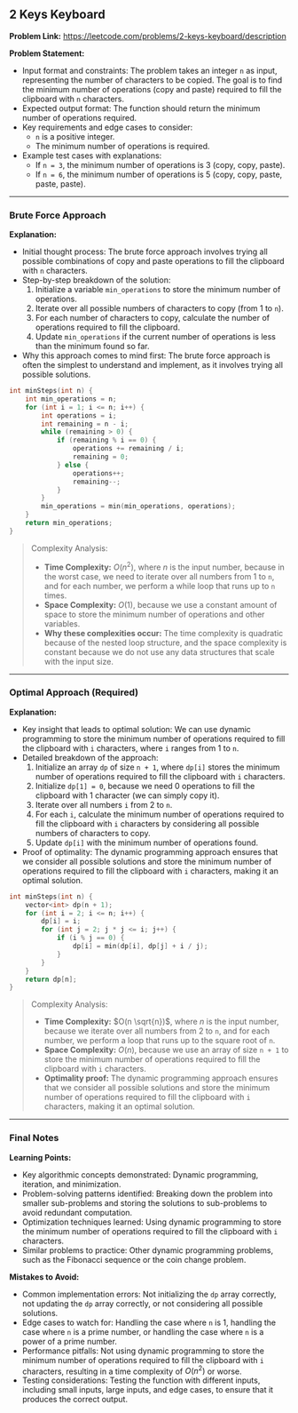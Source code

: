 ## 2 Keys Keyboard
**Problem Link:** https://leetcode.com/problems/2-keys-keyboard/description

**Problem Statement:**
- Input format and constraints: The problem takes an integer `n` as input, representing the number of characters to be copied. The goal is to find the minimum number of operations (copy and paste) required to fill the clipboard with `n` characters.
- Expected output format: The function should return the minimum number of operations required.
- Key requirements and edge cases to consider:
  - `n` is a positive integer.
  - The minimum number of operations is required.
- Example test cases with explanations:
  - If `n = 3`, the minimum number of operations is 3 (copy, copy, paste).
  - If `n = 6`, the minimum number of operations is 5 (copy, copy, paste, paste, paste).

---

### Brute Force Approach

**Explanation:**
- Initial thought process: The brute force approach involves trying all possible combinations of copy and paste operations to fill the clipboard with `n` characters.
- Step-by-step breakdown of the solution:
  1. Initialize a variable `min_operations` to store the minimum number of operations.
  2. Iterate over all possible numbers of characters to copy (from 1 to `n`).
  3. For each number of characters to copy, calculate the number of operations required to fill the clipboard.
  4. Update `min_operations` if the current number of operations is less than the minimum found so far.
- Why this approach comes to mind first: The brute force approach is often the simplest to understand and implement, as it involves trying all possible solutions.

```cpp
int minSteps(int n) {
    int min_operations = n;
    for (int i = 1; i <= n; i++) {
        int operations = i;
        int remaining = n - i;
        while (remaining > 0) {
            if (remaining % i == 0) {
                operations += remaining / i;
                remaining = 0;
            } else {
                operations++;
                remaining--;
            }
        }
        min_operations = min(min_operations, operations);
    }
    return min_operations;
}
```

> Complexity Analysis:
> - **Time Complexity:** $O(n^2)$, where $n$ is the input number, because in the worst case, we need to iterate over all numbers from 1 to `n`, and for each number, we perform a while loop that runs up to `n` times.
> - **Space Complexity:** $O(1)$, because we use a constant amount of space to store the minimum number of operations and other variables.
> - **Why these complexities occur:** The time complexity is quadratic because of the nested loop structure, and the space complexity is constant because we do not use any data structures that scale with the input size.

---

### Optimal Approach (Required)

**Explanation:**
- Key insight that leads to optimal solution: We can use dynamic programming to store the minimum number of operations required to fill the clipboard with `i` characters, where `i` ranges from 1 to `n`.
- Detailed breakdown of the approach:
  1. Initialize an array `dp` of size `n + 1`, where `dp[i]` stores the minimum number of operations required to fill the clipboard with `i` characters.
  2. Initialize `dp[1] = 0`, because we need 0 operations to fill the clipboard with 1 character (we can simply copy it).
  3. Iterate over all numbers `i` from 2 to `n`.
  4. For each `i`, calculate the minimum number of operations required to fill the clipboard with `i` characters by considering all possible numbers of characters to copy.
  5. Update `dp[i]` with the minimum number of operations found.
- Proof of optimality: The dynamic programming approach ensures that we consider all possible solutions and store the minimum number of operations required to fill the clipboard with `i` characters, making it an optimal solution.

```cpp
int minSteps(int n) {
    vector<int> dp(n + 1);
    for (int i = 2; i <= n; i++) {
        dp[i] = i;
        for (int j = 2; j * j <= i; j++) {
            if (i % j == 0) {
                dp[i] = min(dp[i], dp[j] + i / j);
            }
        }
    }
    return dp[n];
}
```

> Complexity Analysis:
> - **Time Complexity:** $O(n \sqrt{n})$, where $n$ is the input number, because we iterate over all numbers from 2 to `n`, and for each number, we perform a loop that runs up to the square root of `n`.
> - **Space Complexity:** $O(n)$, because we use an array of size `n + 1` to store the minimum number of operations required to fill the clipboard with `i` characters.
> - **Optimality proof:** The dynamic programming approach ensures that we consider all possible solutions and store the minimum number of operations required to fill the clipboard with `i` characters, making it an optimal solution.

---

### Final Notes

**Learning Points:**
- Key algorithmic concepts demonstrated: Dynamic programming, iteration, and minimization.
- Problem-solving patterns identified: Breaking down the problem into smaller sub-problems and storing the solutions to sub-problems to avoid redundant computation.
- Optimization techniques learned: Using dynamic programming to store the minimum number of operations required to fill the clipboard with `i` characters.
- Similar problems to practice: Other dynamic programming problems, such as the Fibonacci sequence or the coin change problem.

**Mistakes to Avoid:**
- Common implementation errors: Not initializing the `dp` array correctly, not updating the `dp` array correctly, or not considering all possible solutions.
- Edge cases to watch for: Handling the case where `n` is 1, handling the case where `n` is a prime number, or handling the case where `n` is a power of a prime number.
- Performance pitfalls: Not using dynamic programming to store the minimum number of operations required to fill the clipboard with `i` characters, resulting in a time complexity of $O(n^2)$ or worse.
- Testing considerations: Testing the function with different inputs, including small inputs, large inputs, and edge cases, to ensure that it produces the correct output.